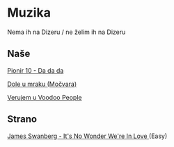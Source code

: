# Muzika

Nema ih na Dizeru / ne želim ih na Dizeru

## Naše

[Pionir 10 - Da da da](https://www.youtube.com/watch?v=Cf0cF5vZs5g)

[Dole u mraku (Močvara)](https://www.youtube.com/watch?v=w7CrcR0B93c)

[Verujem u Voodoo People](https://www.youtube.com/watch?app=desktop&v=9cHU5V_SBAQ)

## Strano

[James Swanberg - It's No Wonder We're In Love ](https://www.youtube.com/watch?v=wlVLo0VqoYI) (Easy)
